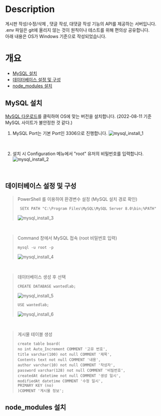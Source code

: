 # Description
게시판 작성/수정/삭제 , 댓글 작성, 대댓글 작성 기능의 API를 제공하는 서버입니다. </br>
.env 파일은 git에 올리지 않는 것이 원칙이나 테스트를 위해 편의상 공유합니다. </br>
아래 내용은 OS가 Windows 기준으로 작성되었습니다.

# 개요
- [MySQL 설치](#MySQL-설치)
- [데이터베이스 설정 및 구성](#데이터베이스-설정-및-구성)
- [node_modules 설치](#node_modules-설치)

## MySQL 설치
[MySQL 다운로드](https://dev.mysql.com/downloads/windows/installer/8.0.html)를 클릭하여 OS에 맞는 버전을 설치합니다. (2022-08-11 기준 MySQL 사이트가 불안정한 것 같다.)

1. MySQL Port는 기본 Port인 3306으로 진행합니다.
![mysql_install_1](https://user-images.githubusercontent.com/45446457/184093220-a998ab41-db42-4e8f-bc48-0825827dd5db.JPG)

</br>

2. 설치 시 Configuration 메뉴에서 "root" 유저의 비밀번호를 입력합니다. </br>
![mysql_install_2](https://user-images.githubusercontent.com/45446457/184093920-0c16d1e9-f526-42cc-b00a-01ec3aa62b9c.JPG)

</br>

## 데이터베이스 설정 및 구성

>PowerShell 를 이용하여 환경변수 설정 (MySQL 설치 경로 확인)
> ```
>  SETX PATH "C:\Program Files\MySQL\MySQL Server 8.0\bin;%PATH"
>  ```
>![mysql_install_3](https://user-images.githubusercontent.com/45446457/184096823-20be62cb-b308-47c5-b0da-57fde6ff1e76.JPG)

</br>

>Command 창에서 MySQL 접속 (root 비밀번호 입력)
>```
>mysql -u root -p
>```
>![mysql_install_4](https://user-images.githubusercontent.com/45446457/184099453-fffcd750-95de-4162-a563-1cfcaa7dce38.JPG)

</br>

>데이터베이스 생성 후 선택
>```
>CREATE DATABASE wantedlab;
>```
>![mysql_install_5](https://user-images.githubusercontent.com/45446457/184100333-effe3576-88c6-4f4d-ba66-11ce947390cc.JPG)
>```
>USE wantedlab;
>```
>![mysql_install_6](https://user-images.githubusercontent.com/45446457/184100998-e2c5914f-a779-41f2-a17c-9ba339d8493b.JPG)


</br>

>게시물 테이블 생성
>```
>create table board(
> no int Auto_Increment COMMENT '고유 번호', 
> title varchar(100) not null COMMENT '제목',	
> Contents text not null COMMENT '내용',
> author varchar(10) not null COMMENT '작성자', 
> password varchar(128) not null COMMENT '비밀번호',
> createdAt datetime not null COMMENT '생성 일시',
> modifiedAt datetime COMMENT '수정 일시',
> PRIMARY KEY (no)
>)COMMENT '게시물 정보';
>```

## node_modules 설치


